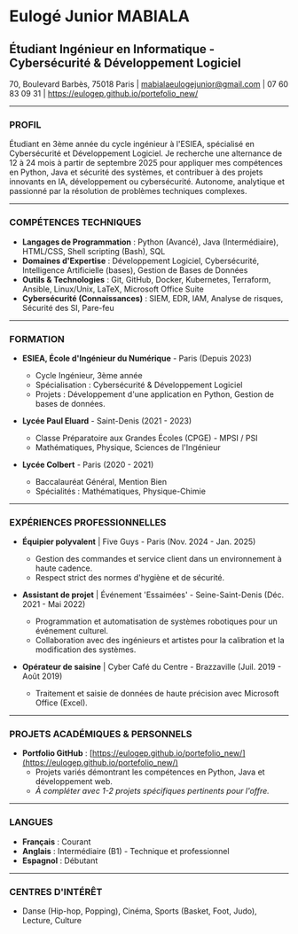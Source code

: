 # Eulogé Junior MABIALA

## Étudiant Ingénieur en Informatique - Cybersécurité & Développement Logiciel

70, Boulevard Barbès, 75018 Paris | mabialaeulogejunior@gmail.com | 07 60 83 09 31 | https://eulogep.github.io/portefolio_new/

---

### PROFIL

Étudiant en 3ème année du cycle ingénieur à l'ESIEA, spécialisé en Cybersécurité et Développement Logiciel. Je recherche une alternance de 12 à 24 mois à partir de septembre 2025 pour appliquer mes compétences en Python, Java et sécurité des systèmes, et contribuer à des projets innovants en IA, développement ou cybersécurité. Autonome, analytique et passionné par la résolution de problèmes techniques complexes.

---

### COMPÉTENCES TECHNIQUES

*   **Langages de Programmation** : Python (Avancé), Java (Intermédiaire), HTML/CSS, Shell scripting (Bash), SQL
*   **Domaines d'Expertise** : Développement Logiciel, Cybersécurité, Intelligence Artificielle (bases), Gestion de Bases de Données
*   **Outils & Technologies** : Git, GitHub, Docker, Kubernetes, Terraform, Ansible, Linux/Unix, LaTeX, Microsoft Office Suite
*   **Cybersécurité (Connaissances)** : SIEM, EDR, IAM, Analyse de risques, Sécurité des SI, Pare-feu

---

### FORMATION

*   **ESIEA, École d'Ingénieur du Numérique** - Paris (Depuis 2023)
    *   Cycle Ingénieur, 3ème année
    *   Spécialisation : Cybersécurité & Développement Logiciel
    *   Projets : Développement d'une application en Python, Gestion de bases de données.

*   **Lycée Paul Eluard** - Saint-Denis (2021 - 2023)
    *   Classe Préparatoire aux Grandes Écoles (CPGE) - MPSI / PSI
    *   Mathématiques, Physique, Sciences de l'Ingénieur

*   **Lycée Colbert** - Paris (2020 - 2021)
    *   Baccalauréat Général, Mention Bien
    *   Spécialités : Mathématiques, Physique-Chimie

---

### EXPÉRIENCES PROFESSIONNELLES

*   **Équipier polyvalent** | Five Guys - Paris (Nov. 2024 - Jan. 2025)
    *   Gestion des commandes et service client dans un environnement à haute cadence.
    *   Respect strict des normes d'hygiène et de sécurité.

*   **Assistant de projet** | Événement 'Essaimées' - Seine-Saint-Denis (Déc. 2021 - Mai 2022)
    *   Programmation et automatisation de systèmes robotiques pour un événement culturel.
    *   Collaboration avec des ingénieurs et artistes pour la calibration et la modification des systèmes.

*   **Opérateur de saisine** | Cyber Café du Centre - Brazzaville (Juil. 2019 - Août 2019)
    *   Traitement et saisie de données de haute précision avec Microsoft Office (Excel).

---

### PROJETS ACADÉMIQUES & PERSONNELS

*   **Portfolio GitHub** : [https://eulogep.github.io/portefolio_new/](https://eulogep.github.io/portefolio_new/)
    *   Projets variés démontrant les compétences en Python, Java et développement web.
    *   *À compléter avec 1-2 projets spécifiques pertinents pour l'offre.*

---

### LANGUES

*   **Français** : Courant
*   **Anglais** : Intermédiaire (B1) - Technique et professionnel
*   **Espagnol** : Débutant

---

### CENTRES D'INTÉRÊT

*   Danse (Hip-hop, Popping), Cinéma, Sports (Basket, Foot, Judo), Lecture, Culture
